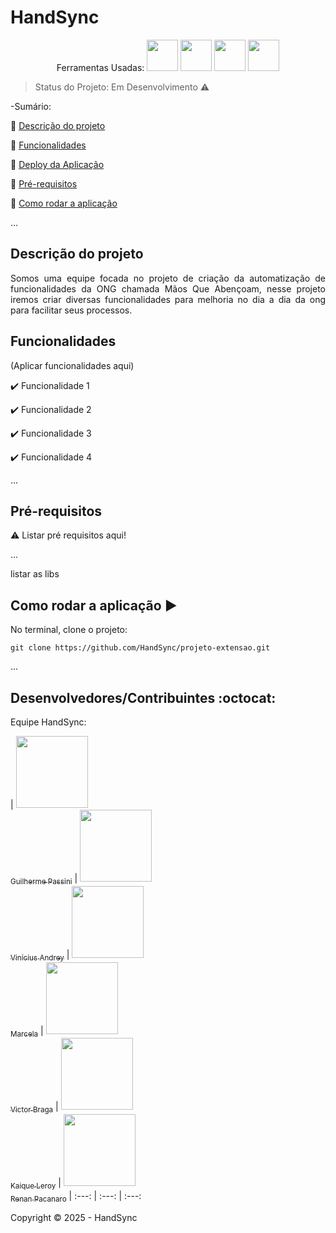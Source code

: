 <h1>HandSync</h1> 

<p align="center">
  Ferramentas Usadas:
  <img width="50" height="50" src="https://cdn.jsdelivr.net/gh/devicons/devicon@latest/icons/java/java-original.svg" />
  <img width="50" height="50" src="https://cdn.jsdelivr.net/gh/devicons/devicon@latest/icons/html5/html5-original.svg" />
  <img width="50" height="50" src="https://cdn.jsdelivr.net/gh/devicons/devicon@latest/icons/amazonwebservices/amazonwebservices-original-wordmark.svg" />
  <img width="50" height="50" src="https://cdn.jsdelivr.net/gh/devicons/devicon@latest/icons/css3/css3-original.svg" />

</p>

> Status do Projeto: Em Desenvolvimento :warning:

-Sumário:

:small_blue_diamond: [Descrição do projeto](#descrição-do-projeto)

:small_blue_diamond: [Funcionalidades](#funcionalidades)

:small_blue_diamond: [Deploy da Aplicação](#deploy-da-aplicação-dash)

:small_blue_diamond: [Pré-requisitos](#pré-requisitos)

:small_blue_diamond: [Como rodar a aplicação](#como-rodar-a-aplicação-arrow_forward)

... 

## Descrição do projeto 

<p align="justify">
  Somos uma equipe focada no projeto de criação da automatização de funcionalidades da ONG chamada Mãos Que Abençoam, nesse projeto iremos criar diversas funcionalidades para melhoria no dia a dia da ong para facilitar seus processos.
</p>

## Funcionalidades

(Aplicar funcionalidades aqui)

:heavy_check_mark: Funcionalidade 1  

:heavy_check_mark: Funcionalidade 2  

:heavy_check_mark: Funcionalidade 3  

:heavy_check_mark: Funcionalidade 4  


... 



## Pré-requisitos

:warning: Listar pré requisitos aqui!

...

listar as libs

## Como rodar a aplicação :arrow_forward:

No terminal, clone o projeto: 

```
git clone https://github.com/HandSync/projeto-extensao.git
```

... 

## Desenvolvedores/Contribuintes :octocat:

Equipe HandSync:

| [<img src="https://avatars.githubusercontent.com/u/160806285?v=4" width=115><br><sub>Guilherme Passini</sub>](https://github.com/GuilhermePassini) |  [<img src="https://avatars.githubusercontent.com/u/160178500?v=4" width=115><br><sub>Vinícius Andrey</sub>](https://github.com/ViniciusAndrey) |  [<img src="https://avatars.githubusercontent.com/u/160897708?v=4" width=115><br><sub>Marcela</sub>](https://github.com/MarcelaGTO) | [<img src="https://avatars.githubusercontent.com/u/160863794?v=4" width=115><br><sub>Victor Braga</sub>](https://github.com/victorbrga) | [<img src="https://avatars.githubusercontent.com/u/160753432?v=4" width=115><br><sub>Kaique Leroy</sub>](https://github.com/Kaique-Leroy) | [<img src="https://avatars.githubusercontent.com/u/160833437?v=4" width=115><br><sub>Renan Pacanaro</sub>](https://github.com/RenanPacanaro)
| :---: | :---: | :---: 


Copyright :copyright: 2025 - HandSync
